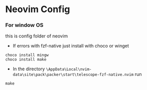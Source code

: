 # Neovim Config

### For window OS
this is config folder of neovim

- If errors with fzf-native just install with choco or winget

```
choco install mingw
choco install make
```
- In the directory ```\AppData\Local\nvim-data\site\pack\packer\start\telescope-fzf-native.nvim``` run 
```
make
```
